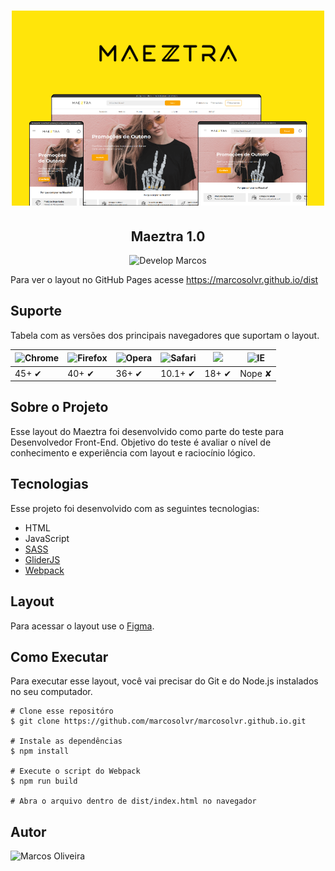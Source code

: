 <h1 align="center">
    <img alt="Maeztra" title="Maeztra" src="./doc/maeztra.png" />
</h1>

<h2 align="center"> 
	Maeztra 1.0
</h2>

<p align="center">
    <img alt="Develop Marcos" src="https://img.shields.io/badge/develop-marcosolvr-%2304D361">
</p>

Para ver o layout no GitHub Pages acesse https://marcosolvr.github.io/dist

## Suporte

Tabela com as versões dos principais navegadores que suportam o layout.

![Chrome](https://cloud.githubusercontent.com/assets/398893/3528328/23bc7bc4-078e-11e4-8752-ba2809bf5cce.png) | ![Firefox](https://cloud.githubusercontent.com/assets/398893/3528329/26283ab0-078e-11e4-84d4-db2cf1009953.png) | ![Opera](https://cloud.githubusercontent.com/assets/398893/3528330/27ec9fa8-078e-11e4-95cb-709fd11dac16.png) | ![Safari](https://cloud.githubusercontent.com/assets/398893/3528331/29df8618-078e-11e4-8e3e-ed8ac738693f.png)  | <img src="https://camo.githubusercontent.com/d7cfc8eddee599b9d65bb186e3b17406fdc2512b30de408484a4c102847f6142/68747470733a2f2f692e696d6775722e636f6d2f365a395779436e2e706e67" width="48"> | ![IE](https://cloud.githubusercontent.com/assets/398893/3528325/20373e76-078e-11e4-8e3a-1cb86cf506f0.png) |
--- | --- | --- | --- | --- | --- |
45+ ✔ | 40+ ✔ | 36+ ✔ | 10.1+ ✔ | 18+ ✔ | Nope ✘ |


## Sobre o Projeto

Esse layout do Maeztra foi desenvolvido como parte do teste para Desenvolvedor Front-End. Objetivo do teste é avaliar o nível de conhecimento e experiência com layout e raciocínio lógico.

## Tecnologias

Esse projeto foi desenvolvido com as seguintes tecnologias:

- HTML
- JavaScript
- [SASS][sass]
- [GliderJS][gliderjs]
- [Webpack][webpack]

## Layout

Para acessar o layout use o [Figma](https://www.figma.com/file/3RqPfS5PW9whbQNCTTaoqA/%5B2020-09%5D-MZ---Layout-Teste-de-vagas-para-time-de-Devs).

## Como Executar

Para executar esse layout, você vai precisar do Git e do Node.js instalados no seu computador.

```
# Clone esse repositóro
$ git clone https://github.com/marcosolvr/marcosolvr.github.io.git

# Instale as dependências
$ npm install

# Execute o script do Webpack
$ npm run build

# Abra o arquivo dentro de dist/index.html no navegador
```

## Autor

![Marcos Oliveira](https://avatars2.githubusercontent.com/u/32722681?v=3&s=150)

[gliderjs]: https://nickpiscitelli.github.io/Glider.js/
[webpack]: https://webpack.js.org
[sass]: https://sass-lang.com